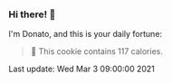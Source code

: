 ### Hi there! 👋 

I'm Donato, and this is your daily fortune:

> 🥠 This cookie contains 117 calories.

Last update: Wed Mar  3 09:00:00 2021